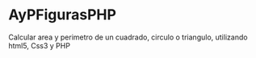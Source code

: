 # AyPFigurasPHP
Calcular area y perimetro de un cuadrado, circulo o triangulo, utilizando html5, Css3 y PHP 
